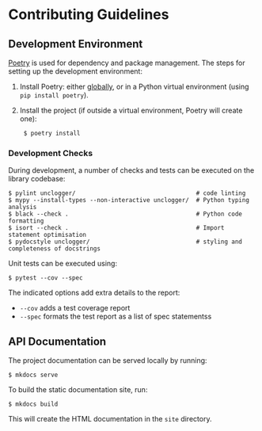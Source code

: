 Contributing Guidelines
=========

## Development Environment

[Poetry](https://python-poetry.org) is used for dependency and package management. The steps for setting up the development environment:

1. Install Poetry: either [globally](https://python-poetry.org/docs/#installation), or in a Python virtual environment (using `pip install poetry`).

3. Install the project (if outside a virtual environment, Poetry will create one):

        $ poetry install


### Development Checks

During development, a number of checks and tests can be executed on the library codebase:

```shell
$ pylint unclogger/                                  # code linting
$ mypy --install-types --non-interactive unclogger/  # Python typing analysis
$ black --check .                                    # Python code formatting
$ isort --check .                                    # Import statement optimisation
$ pydocstyle unclogger/                              # styling and completeness of docstrings  
```

Unit tests can be executed using:

```shell
$ pytest --cov --spec
```

The indicated options add extra details to the report:

* `--cov` adds a test coverage report
* `--spec` formats the test report as a list of spec statementss


## API Documentation

The project documentation can be served locally by running:

```shell
$ mkdocs serve
```

To build the static documentation site, run:

```shell
$ mkdocs build
```

This will create the HTML documentation in the `site` directory.
